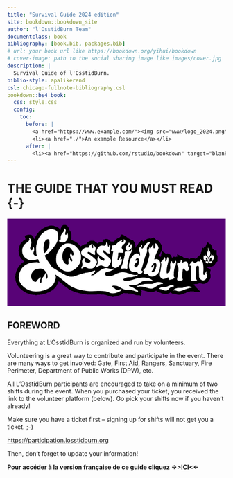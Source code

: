 ```yaml
--- 
title: "Survival Guide 2024 edition"
site: bookdown::bookdown_site
author: "l'OsstidBurn Team"
documentclass: book
bibliography: [book.bib, packages.bib]
# url: your book url like https://bookdown.org/yihui/bookdown
# cover-image: path to the social sharing image like images/cover.jpg
description: |
  Survival Guide of l'OsstidBurn.
biblio-style: apalikerend
csl: chicago-fullnote-bibliography.csl
bookdown::bs4_book:
  css: style.css
  config:
    toc:
      before: |
        <a href="https://www.example.com/"><img src="www/logo_2024.png" width="280"></a>
        <li><a href="./">An example Resource</a></li>
      after: |
        <li><a href="https://github.com/rstudio/bookdown" target="blank">Published with bookdown</a></li>
---
```


# THE GUIDE THAT YOU MUST READ {-}

<img src="www/logo_2024_EDITED.png"  width=100% height=50%>

<h2><span> FOREWORD </span></h2> 

Everything at L’OsstidBurn is organized and run by volunteers.  

Volunteering is a great way to contribute and participate in the event. There are many ways  to get involved: Gate, First Aid, Rangers, Sanctuary, Fire Perimeter, Department of  Public Works (DPW), etc.

All L’OsstidBurn participants are encouraged to take on a minimum of two shifts during the event. When you purchased your ticket, you received the link to the volunteer platform (below). Go pick your shifts now if you haven’t already!

Make sure you have a ticket first – signing up for shifts will not get you a ticket. ;-) 
  

https://participation.losstidburn.org

Then, don’t forget to update your information!

**Pour accéder à la version française de ce guide cliquez ->>[ICI](https://survie.losstidburn.org)<<-**








